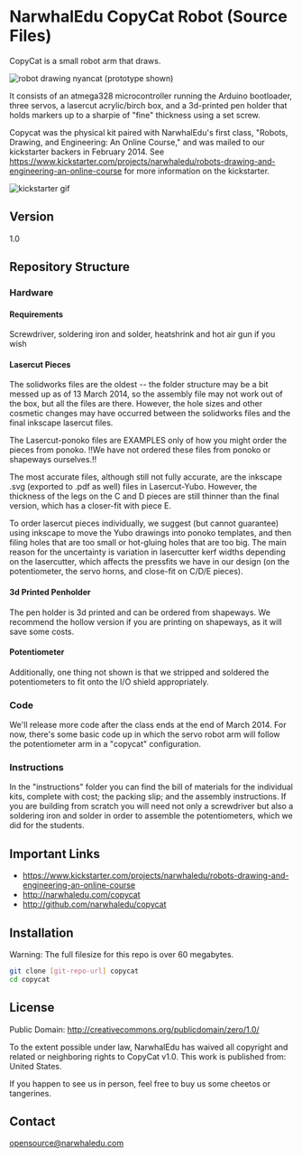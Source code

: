 NarwhalEdu CopyCat Robot (Source Files)
=========

CopyCat is a small robot arm that draws.

![robot drawing nyancat](https://s3.amazonaws.com/ksr/assets/001/290/382/8419a63d23ee3d8706eb55e41b694969_large.jpg?1383771483) (prototype shown)

It consists of an atmega328 microcontroller running the Arduino bootloader, three servos, a lasercut acrylic/birch box, and a 3d-printed pen holder that holds markers up to a sharpie of "fine" thickness using a set screw. 

Copycat was the physical kit paired with NarwhalEdu's first class, "Robots, Drawing, and Engineering: An Online Course," and was mailed to our kickstarter backers in February 2014. See https://www.kickstarter.com/projects/narwhaledu/robots-drawing-and-engineering-an-online-course for more information on the kickstarter.

![kickstarter gif](https://s3.amazonaws.com/ksr/assets/001/290/378/2e23e35620fe6f3c54d762b610541e68_large.gif?1383771474)

Version
----

1.0

Repository Structure
-----------

### Hardware
#### Requirements
Screwdriver, soldering iron and solder, heatshrink and hot air gun if you wish

#### Lasercut Pieces

The solidworks files are the oldest -- the folder structure may be a bit messed up as of 13 March 2014, so the assembly file may not work out of the box, but all the files are there. However, the hole sizes and other cosmetic changes may have occurred between the solidworks files and the final inkscape lasercut files.

The Lasercut-ponoko files are EXAMPLES only of how you might order the pieces from ponoko. !!We have not ordered these files from ponoko or shapeways ourselves.!!

The most accurate files, although still not fully accurate, are the inkscape .svg (exported to .pdf as well) files in Lasercut-Yubo. However, the thickness of the legs on the C and D pieces are still thinner than the final version, which has a closer-fit with piece E.

To order lasercut pieces individually, we suggest (but cannot guarantee) using inkscape to move the Yubo drawings into ponoko templates, and then filing holes that are too small or hot-gluing holes that are too big. The main reason for the uncertainty is variation in lasercutter kerf widths depending on the lasercutter, which affects the pressfits we have in our design (on the potentiometer, the servo horns, and close-fit on C/D/E pieces).

#### 3d Printed Penholder

The pen holder is 3d printed and can be ordered from shapeways. We recommend the hollow version if you are printing on shapeways, as it will save some costs.

#### Potentiometer

Additionally, one thing not shown is that we stripped and soldered the potentiometers to fit onto the I/O shield appropriately.

### Code

We'll release more code after the class ends at the end of March 2014. For now, there's some basic code up in which the servo robot arm will follow the potentiometer arm in a "copycat" configuration.

### Instructions

In the "instructions" folder you can find the bill of materials for the individual kits, complete with cost; the packing slip; and the assembly instructions. If you are building from scratch you will need not only a screwdriver but also a soldering iron and solder in order to assemble the potentiometers, which we did for the students.

Important Links
--------------
- https://www.kickstarter.com/projects/narwhaledu/robots-drawing-and-engineering-an-online-course
- http://narwhaledu.com/copycat
- http://github.com/narwhaledu/copycat

Installation
--------------
Warning: The full filesize for this repo is over 60 megabytes.

```sh
git clone [git-repo-url] copycat
cd copycat
```


License
----

Public Domain: http://creativecommons.org/publicdomain/zero/1.0/

To the extent possible under law, NarwhalEdu has waived all copyright and related or neighboring rights to CopyCat v1.0. This work is published from: United States. 

If you happen to see us in person, feel free to buy us some cheetos or tangerines.

Contact
----
opensource@narwhaledu.com
